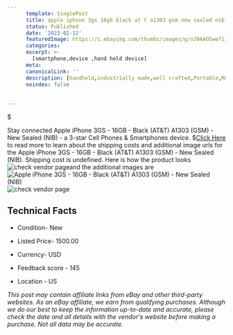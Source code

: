 ```yaml
---
      template: SinglePost
      title: apple iphone 3gs 16gb black at t a1303 gsm new sealed nib 
      status: Published
      date: '2023-02-12'
      featuredImage: https://i.ebayimg.com/thumbs/images/g/nJ0AAOSwef1j5M1e/s-l225.jpg
      categories: 
      excerpt: >-
        [smartphone,device ,hand held device]
      meta:
      canonicalLink: ''
      description: [handheld,industrially made,well crafted,Portable,Mobile,Compact,Convenient,Lightweight,Maneuverable,Man-portable,Miniature,Carriable,Hand-held,Light,Holdable,Transportable,Mobile device,Pocket-sized,On-the-go,Wireless,Cordless,Compact size,Convenient size, smartphone,device ,hand held device]
      noindex: false
      
        
---
```

$

Stay connected Apple iPhone 3GS - 16GB - Black (AT&T) A1303 (GSM) - New Sealed (NIB) - a 3-star Cell Phones & Smartphones device.
$[Click Here](https://www.ebay.com/itm/155402916776?hash=item242ebc53a8%3Ag%3AnJ0AAOSwef1j5M1e&mkevt=1&mkcid=1&mkrid=711-53200-19255-0&campid=%253CePNCampaignId%253E&customid=%253CreferenceId%253E&toolid=10049) to read more to learn about the shipping costs and additional image urls for the Apple iPhone 3GS - 16GB - Black (AT&T) A1303 (GSM) - New Sealed (NIB). Shipping cost is undefined. Here is how the product looks ![check vendor page](https://i.ebayimg.com/thumbs/images/g/nJ0AAOSwef1j5M1e/s-l225.jpg)and the additional images are![Apple iPhone 3GS - 16GB - Black (AT&T) A1303 (GSM) - New Sealed (NIB)](https://i.ebayimg.com/images/g/nJ0AAOSwef1j5M1e/s-l1600.jpg)![check vendor page](https://origin-galleryplus.ebayimg.com/ws/web/155402916776_2_0_1/225x225.jpg,https://origin-galleryplus.ebayimg.com/ws/web/155402916776_3_0_1/225x225.jpg,https://origin-galleryplus.ebayimg.com/ws/web/155402916776_4_0_1/225x225.jpg,https://origin-galleryplus.ebayimg.com/ws/web/155402916776_5_0_1/225x225.jpg,https://origin-galleryplus.ebayimg.com/ws/web/155402916776_6_0_1/225x225.jpg,https://origin-galleryplus.ebayimg.com/ws/web/155402916776_7_0_1/225x225.jpg,https://origin-galleryplus.ebayimg.com/ws/web/155402916776_8_0_1/225x225.jpg,https://origin-galleryplus.ebayimg.com/ws/web/155402916776_9_0_1/225x225.jpg,https://origin-galleryplus.ebayimg.com/ws/web/155402916776_10_0_1/225x225.jpg)



 ## Technical Facts 



     
      

 - Condition- New 


      

 - Listed Price- 1500.00 


      

 - Currency- USD 


      

 - Feedback score - 145 


      

 - Location - US 


      
      

 *_This post may contain affiliate links from eBay and other third-party websites. As an eBay affiliate, we earn from qualifying purchases. Although we do our best to keep the information up-to-date and accurate, please check the date and all details with the vendor's website before making a purchase. Not all data may be accurate._*






